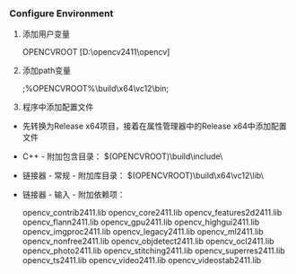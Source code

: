### Configure Environment
1. 添加用户变量

	OPENCVROOT [D:\opencv2411\opencv]

2. 添加path变量

	;%OPENCVROOT%\build\x64\vc12\bin;

3. 程序中添加配置文件

* 先转换为Release x64项目，接着在属性管理器中的Release x64中添加配置文件

* C++ - 附加包含目录：
	$(OPENCVROOT)\build\include\

* 链接器 - 常规 - 附加库目录：
	$(OPENCVROOT)\build\x64\vc12\lib\

* 链接器 - 输入 - 附加依赖项：

	opencv_contrib2411.lib
	opencv_core2411.lib
	opencv_features2d2411.lib
	opencv_flann2411.lib
	opencv_gpu2411.lib
	opencv_highgui2411.lib
	opencv_imgproc2411.lib
	opencv_legacy2411.lib
	opencv_ml2411.lib
	opencv_nonfree2411.lib
	opencv_objdetect2411.lib
	opencv_ocl2411.lib
	opencv_photo2411.lib
	opencv_stitching2411.lib
	opencv_superres2411.lib
	opencv_ts2411.lib
	opencv_video2411.lib
	opencv_videostab2411.lib

